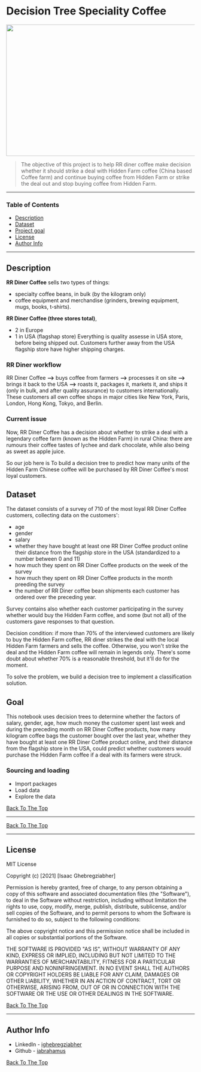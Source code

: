 # Decision Tree Speciality Coffee

<p align="center">
  <img width="750" height="350" src=https://user-images.githubusercontent.com/70409971/141403262-ccdcca16-0538-4f0e-b357-5989d9ed90ed.jpg>
</p>

 > The objective of this project is to help RR diner coffee make decision whether it should strike a deal with Hidden Farm coffee (China based Coffee farm) and continue buying coffee from Hidden Farm or strike the deal out and stop buying coffee from Hidden Farm. 
---
### Table of Contents

- [Description](#description)
- [Dataset](#Dataset)
- [Project goal](#goal)
- [License](#license)
- [Author Info](#author-info)

---

## Description

**RR Diner Coffee** sells two types of things:

- specialty coffee beans, in bulk (by the kilogram only)
- coffee equipment and merchandise (grinders, brewing equipment, mugs, books, t-shirts).

**RR Diner Coffee (three stores total)**, 
- 2 in Europe
- 1 in USA (flagshap store)
Everything is quality assesse in USA store, before being shipped out. Customers further away from the USA flagship store have higher shipping charges.

### **RR Diner workflow** ###
RR Diner Coffee **-->** buys coffee from farmers **-->** processes it on site **-->** brings it back to the USA **-->** roasts it, packages it, markets it, and ships it (only in bulk, and after quality assurance) to customers internationally. These customers all own coffee shops in major cities like New York, Paris, London, Hong Kong, Tokyo, and Berlin.

### **Current issue** ###

Now, RR Diner Coffee has a decision about whether to strike a deal with a legendary coffee farm (known as the Hidden Farm) in rural China: there are rumours their coffee tastes of lychee and dark chocolate, while also being as sweet as apple juice.

So our job here is To build a decision tree to predict how many units of the Hidden Farm Chinese coffee will be purchased by RR Diner Coffee's most loyal customers.

## Dataset
The dataset consists of a survey of 710 of the most loyal RR Diner Coffee customers, collecting data on the customers':

- age
- gender
- salary
- whether they have bought at least one RR Diner Coffee product online
their distance from the flagship store in the USA (standardized to a number between 0 and 11)
- how much they spent on RR Diner Coffee products on the week of the survey
- how much they spent on RR Diner Coffee products in the month preeding the survey
- the number of RR Diner coffee bean shipments each customer has ordered over the preceding year.

Survey contains also whether each customer participating in the survey whether would buy the Hidden Farm coffee, and some (but not all) of the customers gave responses to that question.

Decision condition: if more than 70% of the interviewed customers are likely to buy the Hidden Farm coffee, RR diner strikes the deal with the local Hidden Farm farmers and sells the coffee. Otherwise, you won't strike the deal and the Hidden Farm coffee will remain in legends only. There's some doubt about whether 70% is a reasonable threshold, but it'll do for the moment.

To solve the problem, we build a decision tree to implement a classification solution.

## Goal
This notebook uses decision trees to determine whether the factors of salary, gender, age, how much money the customer spent last week and during the preceding month on RR Diner Coffee products, how many kilogram coffee bags the customer bought over the last year, whether they have bought at least one RR Diner Coffee product online, and their distance from the flagship store in the USA, could predict whether customers would purchase the Hidden Farm coffee if a deal with its farmers were struck.

### Sourcing and loading
- Import packages
- Load data
- Explore the data

[Back To The Top](#decision-tree-speciality-coffee)

---

[Back To The Top](#decision-tree-speciality-coffee)

---

## License

MIT License

Copyright (c) [2021] [Isaac Ghebregziabher]

Permission is hereby granted, free of charge, to any person obtaining a copy
of this software and associated documentation files (the "Software"), to deal
in the Software without restriction, including without limitation the rights
to use, copy, modify, merge, publish, distribute, sublicense, and/or sell
copies of the Software, and to permit persons to whom the Software is
furnished to do so, subject to the following conditions:

The above copyright notice and this permission notice shall be included in all
copies or substantial portions of the Software.

THE SOFTWARE IS PROVIDED "AS IS", WITHOUT WARRANTY OF ANY KIND, EXPRESS OR
IMPLIED, INCLUDING BUT NOT LIMITED TO THE WARRANTIES OF MERCHANTABILITY,
FITNESS FOR A PARTICULAR PURPOSE AND NONINFRINGEMENT. IN NO EVENT SHALL THE
AUTHORS OR COPYRIGHT HOLDERS BE LIABLE FOR ANY CLAIM, DAMAGES OR OTHER
LIABILITY, WHETHER IN AN ACTION OF CONTRACT, TORT OR OTHERWISE, ARISING FROM,
OUT OF OR IN CONNECTION WITH THE SOFTWARE OR THE USE OR OTHER DEALINGS IN THE
SOFTWARE.

[Back To The Top](#decision-tree-speciality-coffee)

---

## Author Info

- LinkedIn - [ighebregziabher](https://www.linkedin.com/in/ighebregziabher)
- Github - [iabrahamus](https://www.github.com/iabrahamus)

[Back To The Top](#decision-tree-speciality-coffee)